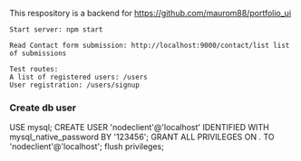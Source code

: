 
This respository is a backend for https://github.com/maurom88/portfolio_ui

    Start server: npm start

    Read Contact form submission: http://localhost:9000/contact/list list of submissions
    
    Test routes:
    A list of registered users: /users
    User registration: /users/signup

### Create db user

USE mysql;
CREATE USER 'nodeclient'@'localhost' IDENTIFIED WITH mysql_native_password BY '123456';
GRANT ALL PRIVILEGES ON *.* TO 'nodeclient'@'localhost';
flush privileges;
